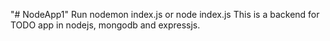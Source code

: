 "# NodeApp1" 
Run
	nodemon index.js
or	node index.js
This is a backend for TODO app in nodejs, mongodb and expressjs.